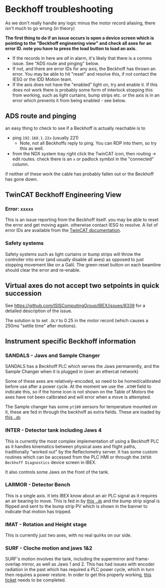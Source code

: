 # Beckhoff troubleshooting

As we don't really handle any logic minus the motor record aliasing, there isn't much to go wrong (in theory) 

**The first thing to do if an issue occurs is open a device screen which is pointing to the "Beckhoff engineering view" and check all axes for an error ID. note you have to press the load button to load an axis.**
- If the records in here are _all_ in alarm, it's likely that there is a comms issue. See "ADS route and pinging" below. 
- If not, and there are error IDs for any axis, the Beckhoff has thrown an error. You may be able to hit "reset" and resolve this, if not contact the IESG or the IDD Motion team. 
- If the axis does not have the "enabled" light on, try and enable it. If this does not work there is probably some form of interlock stopping this from working, such as light curtains, bump strips etc. or the axis is in an error which prevents it from being enabled - see below.

## ADS route and pinging
an easy thing to check to see if a Beckhoff is actually reachable is to
- ping `192.168.1.22x` (usually 221)
  * Note, not all Beckhoffs reply to ping. You can RDP into them, so try this as well.
- from the NDX system tray right click the TwinCAT icon, then routing -> edit routes. check there is an `x` or padlock symbol in the "connected" column. 

if neither of these work the cable has probably fallen out or the Beckhoff has gone down. 

## TwinCAT Beckhoff Engineering View

### Error: `xxxxx`
This is an issue reporting from the Beckhoff itself. you may be able to reset the error and get moving again. otherwise contact IESG to resolve. A list of error IDs are available from the [TwinCAT documentation](https://infosys.beckhoff.com/english.php?content=../content/1033/tcdiagnostics/513122571.html&id=3090135020933951410). 

### Safety systems
Safety systems such as light curtains or bump strips will throw the controller into error (and usually disable all axes) as opposed to just stopping movement like on a Galil. The green reset button on each beamline should clear the error and re-enable. 

## Virtual axes do not accept two setpoints in quick succession

See https://github.com/ISISComputingGroup/IBEX/issues/8339 for a detailed description of the issue.

The solution is to set `.DLY` to 0.25 in the motor record (which causes a 250ms "settle time" after motions).

## Instrument specific Beckhoff information

### SANDALS - Jaws and Sample Changer

SANDALS has a Beckhoff PLC which serves the Jaws permanently, and the Sample Changer when it is plugged in (over an ethercat network)

Some of these axes are relatively-encoded, so need to be homed/calibrated before use after a power cycle. At the moment we use the `.ATHM` field to indicate this, so if the home icon is not shown on the Table of Motors the axes have not been calibrated and will error when a move is attempted.

The Sample changer has some `pt100` sensors for temperature mounted on it, these are fed in through the beckhoff as extra fields. These are loaded by [this `.db`](https://github.com/ISISComputingGroup/EPICS-motorExtensions/blob/master/sandalsSampleChangerApp/Db/sandals_sample_changer_beckhoff_extras.substitutions)

### INTER - Detector tank including Jaws 4

This is currently the most complex implementation of using a Beckhoff PLC as it handles kinematics between physical axes and flight paths, traditionally "worked out" by the Reflectometry server. It has some custom routines which can be accessed from the PLC HMI or through the `INTER Beckhoff Diagnostics` device screen in IBEX.

It also controls some Jaws on the front of the tank. 

### LARMOR - Detector Bench

This is a single axis. It lets IBEX know about an air PLC signal as it requires an air bearing to move. This is fed in by [this `.db`](https://github.com/ISISComputingGroup/EPICS-motorExtensions/blob/master/larmorBeckhoffExtrasApp/Db/larmor_beckhoff_extras.substitutions) and the bump strip signal is flipped and sent to the bump strip PV which is shown in the banner to indicate that motion has tripped.

### IMAT - Rotation and Height stage

This is currently just two axes, with no real quirks on our side. 

### SURF - Cloche motion and jaws 1&2

SURF's motion involves the tank, including the supermirror and frame-overlap mirror, as well as Jaws 1 and 2. This has had issues with encoder radiation in the past which has required a PLC power cycle, which in turn then requires a power restore. In order to get this properly working, [this ticket](https://github.com/ISISComputingGroup/IBEX/issues/8464) needs to be completed.

